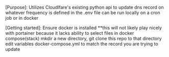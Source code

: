 
[Purpose]:
Utilizes Cloudlfare's existing python api to update dns record on whatever frequency is defined in the .env file
can be run locally on a cron job or in docker

[Getting started]:
Ensure docker is installed
**this will not likely play nicely with portainer because it lacks ability to select files in docker compose(stack)
mkdir a new directory,
git clone this repo to that directory
edit variables docker-compose.yml to match the record you are trying to update
